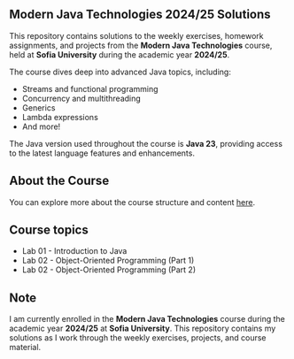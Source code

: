 ## Modern Java Technologies 2024/25 Solutions

This repository contains solutions to the weekly exercises, homework assignments, and projects from the **Modern Java Technologies** course, held at **Sofia University** during the academic year **2024/25**.

The course dives deep into advanced Java topics, including:
- Streams and functional programming
- Concurrency and multithreading
- Generics
- Lambda expressions
- And more!

The Java version used throughout the course is **Java 23**, providing access to the latest language features and enhancements.

## About the Course

You can explore more about the course structure and content [here](https://github.com/fmi/java-course/tree/master).

## Course topics

- Lab 01 - Introduction to Java
- Lab 02 - Object-Oriented Programming (Part 1)
- Lab 02 - Object-Oriented Programming (Part 2)

## Note

I am currently enrolled in the **Modern Java Technologies** course during the academic year **2024/25** at **Sofia University**. This repository contains my solutions as I work through the weekly exercises, projects, and course material.
